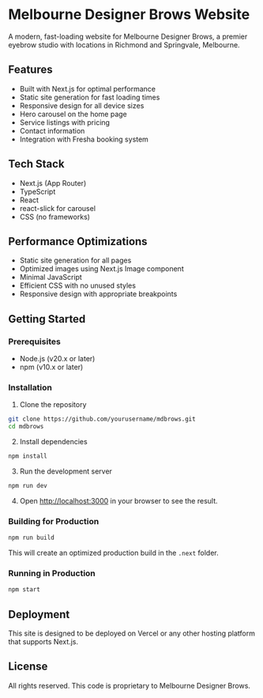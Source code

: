 # Melbourne Designer Brows Website

A modern, fast-loading website for Melbourne Designer Brows, a premier eyebrow studio with locations in Richmond and Springvale, Melbourne.

## Features

- Built with Next.js for optimal performance
- Static site generation for fast loading times
- Responsive design for all device sizes
- Hero carousel on the home page
- Service listings with pricing
- Contact information
- Integration with Fresha booking system

## Tech Stack

- Next.js (App Router)
- TypeScript
- React
- react-slick for carousel
- CSS (no frameworks)

## Performance Optimizations

- Static site generation for all pages
- Optimized images using Next.js Image component
- Minimal JavaScript
- Efficient CSS with no unused styles
- Responsive design with appropriate breakpoints

## Getting Started

### Prerequisites

- Node.js (v20.x or later)
- npm (v10.x or later)

### Installation

1. Clone the repository
```bash
git clone https://github.com/yourusername/mdbrows.git
cd mdbrows
```

2. Install dependencies
```bash
npm install
```

3. Run the development server
```bash
npm run dev
```

4. Open [http://localhost:3000](http://localhost:3000) in your browser to see the result.

### Building for Production

```bash
npm run build
```

This will create an optimized production build in the `.next` folder.

### Running in Production

```bash
npm start
```

## Deployment

This site is designed to be deployed on Vercel or any other hosting platform that supports Next.js.

## License

All rights reserved. This code is proprietary to Melbourne Designer Brows.
